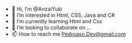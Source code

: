 - 👋 Hi, I’m @AnzaiYuki
- 👀 I’m interested in Html, CSS, Java and C#
- 🌱 I’m currently learning Html and Css
- 💞️ I’m looking to collaborate on ...
- 📫 How to reach me Pedroaso.Dev@gmail.com

<!---
AnzaiYuki/AnzaiYuki is a ✨ special ✨ repository because its `README.md` (this file) appears on your GitHub profile.
You can click the Preview link to take a look at your changes.
--->

